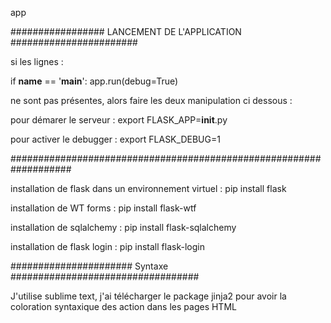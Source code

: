 app

################# LANCEMENT DE L'APPLICATION #######################

si les lignes :

if __name__ == '__main__':
	app.run(debug=True)

ne sont pas présentes, alors faire les deux manipulation ci dessous :

pour démarer le serveur : export FLASK_APP=__init__.py

pour activer le debugger : export FLASK_DEBUG=1

###################################################################


installation de flask dans un environnement virtuel : pip install flask

installation de WT forms : pip install flask-wtf

installation de sqlalchemy : pip install flask-sqlalchemy

installation de flask login : pip install flask-login

###################### Syntaxe ##################################

J'utilise sublime text, j'ai télécharger le package jinja2 pour avoir la coloration syntaxique des action dans les pages HTML